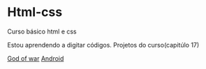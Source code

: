 # Html-css
 Curso básico html e css

 Estou aprendendo a digitar códigos.
 Projetos do curso(capitúlo 17) 
 
 <a href=" https://rikelmy22.github.io/projeto-gow/">God of war</a>
 <a href="https://github.com/Rikelmy22/projeto-android.git">Android</a>
 <a href=""></a>
 <a href=""></a>
 <a href=""></a>
